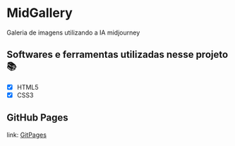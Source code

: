 # MidGallery
Galeria de imagens utilizando a IA midjourney

## Softwares e ferramentas utilizadas nesse projeto 📚

- [x] HTML5
- [x] CSS3

## GitHub Pages
link:
[GitPages](https://abraao-matos.github.io/midGallery/)


